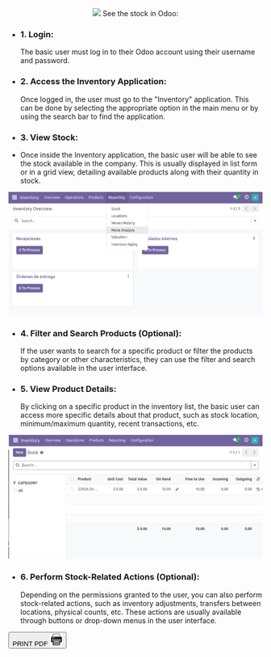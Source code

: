 

<center>


<span class='titulo'>  <img src='stock.png' width='12%' heigth='12%'>   See the stock in Odoo: </span>
</center>

- ### **1. Login:** 
  The basic user must log in to their Odoo account using their username and password.

- ### **2. Access the Inventory Application:**
  Once logged in, the user must go to the "Inventory" application. This can be done by selecting the appropriate option in the main menu or by using the search bar to find the application.

- ### **3. View Stock:**
-  Once inside the Inventory application, the basic user will be able to see the stock available in the company. This is usually displayed in list form or in a grid view, detailing available products along with their quantity in stock.

<center>
<div style="text-align:center">
     <img src='ver_stock.png'>
</div>
</center>

- ### **4. Filter and Search Products (Optional):**
   If the user wants to search for a specific product or filter the products by category or other characteristics, they can use the filter and search options available in the user interface.

- ### **5. View Product Details:**
   By clicking on a specific product in the inventory list, the basic user can access more specific details about that product, such as stock location, minimum/maximum quantity, recent transactions, etc.
<center>
<div style="text-align:center">
     <img src='ver_stock_01-1.png'>
</div>
</center>

- ### **6. Perform Stock-Related Actions (Optional):**
   Depending on the permissions granted to the user, you can also perform stock-related actions, such as inventory adjustments, transfers between locations, physical counts, etc. These actions are usually available through buttons or drop-down menus in the user interface.

<button id="printButton">PRINT PDF  <img src='../../print-pdf.png' width='25px' heigth='15px' class='print-image'> </button>

